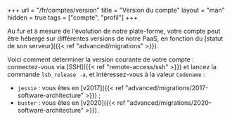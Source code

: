 +++
url = "/fr/comptes/version"
title = "Version du compte"
layout = "man"
hidden = true
tags = ["compte", "profil"]
+++

Au fur et à mesure de l'évolution de notre plate-forme, votre compte peut être hébergé sur différentes versions de notre PaaS, en fonction du [statut de son serveur]({{< ref "advanced/migrations" >}}).

Voici comment déterminer la version courante de votre compte : connectez-vous via [SSH]({{< ref "remote-access/ssh" >}}) et lancez la commande `lsb_release -a`, et intéressez-vous à la valeur `Codename` :

- `jessie` : vous êtes en [v2017]({{< ref "advanced/migrations/2017-software-architecture" >}}) ;
- `buster` : vous êtes en [v2020]({{< ref "advanced/migrations/2020-software-architecture" >}}).
